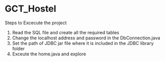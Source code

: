 # GCT_Hostel
Steps to Excecute the project 
1. Read the SQL file and create all the required tables
2. Change the localhost address and password in the DbConnection.java
3. Set the path of JDBC jar file where it is included in the JDBC library folder
4. Exceute the home.java and explore
